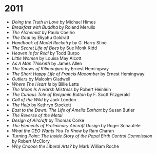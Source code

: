 # 2011

- *Doing the Truth in Love* by Michael Himes
- *Breakfast with Buddha* by Roland Merullo
- *The Alchemist* by Paulo Coelho
- *The Goal* by Eliyahu Goldratt
- *Handbook of Model Rocketry* by G. Harry Stine
- *The Secret Life of Bees* by Sue Monk Kidd
- *Heaven is for Real* by Todd Burpo
- *Little Women* by Louisa May Alcott
- *As A Man Thinketh* by James Allen
- *The Snows of Kilimanjaro* by Ernest Hemingway
- *The Short Happy Life of Francis Macomber* by Ernest Hemingway
- *Outliers* by Malcolm Gladwell
- *Where The Heart Is* by Billie Letts
- *The Moon Is A Harsh Mistress* by Robert Heinlein
- *The Curious Tale of Benjamin Button* by F. Scott Fitzgerald
- *Call of the Wild* by Jack London
- *The Help* by Kathryn Stockett
- *East to the Dawn: The Life of Amelia Earhart* by Susan Butler
- *The Reverse of the Metal*
- *Design of Aircraft* by Thomas Corke
- *The Elements of Preliminary Aircraft Design* by Roger Schaufele
- *What the CEO Wants You To Know* by Ram Charan
- *Turning Point: The Inside Story of the Papal Birth Control Commission* by Robert McClory
- *Why Choose the Liberal Arts?* by Mark William Roche